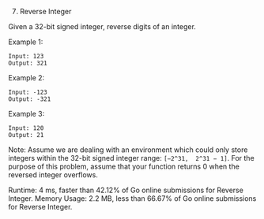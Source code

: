 07. Reverse Integer

Given a 32-bit signed integer, reverse digits of an integer.

Example 1:

```
Input: 123
Output: 321
```

Example 2:

```
Input: -123
Output: -321
```

Example 3:

```
Input: 120
Output: 21
```


Note:
Assume we are dealing with an environment which could only store integers within
the 32-bit signed integer range: `[−2^31,  2^31 − 1]`. For the purpose of this problem, 
assume that your function returns 0 when the reversed integer overflows.

Runtime: 4 ms, faster than 42.12% of Go online submissions for Reverse Integer.
Memory Usage: 2.2 MB, less than 66.67% of Go online submissions for Reverse Integer.
